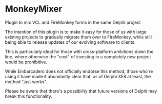 MonkeyMixer
===========

Plugin to mix VCL and FireMonkey forms in the same Delphi project

The intention of this plugin is to make it easy for those of us with large existing projects to gradually migrate them over to FireMonkey, while still being able to release updates of our evolving software to clients.

This is particularly ideal for those with cross-platform ambitions down the line, where otherwise the "cost" of investing in a completely new project would be prohibitive.

While Embarcadero does not officially endorse this method, those who're using it have made it abundantly clear that, as of Delphi XE8 at least, the method "just works".

Please be aware that there's a possibility that future versions of Delphi may break this functionality.
